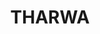 ---
lastmod: '2025-04-06T06:05:20+00:00'
latitude: -35.317402
layout: suburb
longitude: 149.257101
postcode: '2620'
state: ACT
title: THARWA
url: /act/tharwa/
---